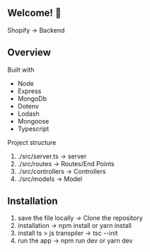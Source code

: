 ## Welcome! 👋

Shopify -> Backend

## Overview

Built with

- Node
- Express
- MongoDb
- Dotenv
- Lodash
- Mongoose
- Typescript

Project structure

1. ./src/server.ts -> server
2. ./src/routes -> Routes/End Points
3. ./src/controllers -> Controllers
4. ./src/models -> Model

## Installation

1. save the file locally -> Clone the repository
2. installation -> npm install or yarn install
3. install ts > js transpiler -> tsc --init
4. run the app -> npm run dev or yarn dev
